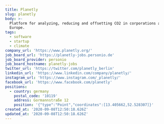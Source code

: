 ```yaml
---
title: Planetly
slug: planetly
body: >-
  Platform for analyzing, reducing and offsetting CO2 in corporations across
  Europe.
tags:
  - software
  - startup
  - climate
company_url: 'https://www.planetly.org/'
job_board_url: 'https://planetly-jobs.personio.de'
job_board_provider: personio
job_board_hostname: planetly-jobs
twitter_url: 'https://twitter.com/planetly_berlin'
linkedin_url: 'https://www.linkedin.com/company/planetly/'
instagram_url: 'https://www.instagram.com/_planetly/'
facebook_url: 'https://www.facebook.com/planetly'
positions:
  - country: germany
    postal_code: '10119'
    address: Gormannstraße 12
    position: '{"type":"Point","coordinates":[13.405662,52.528307]}'
created_at: '2020-09-08T12:50:18.626Z'
updated_at: '2020-09-08T12:50:18.626Z'
---
```


